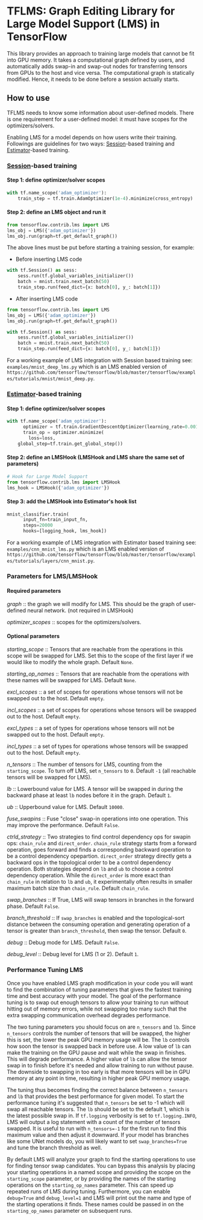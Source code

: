 # TFLMS: Graph Editing Library for Large Model Support (LMS) in TensorFlow

This library provides an approach to training large models that cannot be fit into GPU memory.
It takes a computational graph defined by users, and automatically adds swap-in and swap-out nodes for transferring tensors from GPUs to the host and vice versa.
The computational graph is statically modified. Hence, it needs to be done before a session actually starts.

## How to use
TFLMS needs to know some information about user-defined models.
There is one requirement for a user-defined model: it must have scopes for the optimizers/solvers.

Enabling LMS for a model depends on how users write their training. Followings are guidelines for two ways: [Session](https://www.tensorflow.org/programmers_guide/graphs)-based training and [Estimator](https://www.tensorflow.org/programmers_guide/estimators)-based training.

### [Session](https://www.tensorflow.org/programmers_guide/graphs)-based training
#### Step 1: define optimizer/solver scopes
```python
with tf.name_scope('adam_optimizer'):
	train_step = tf.train.AdamOptimizer(1e-4).minimize(cross_entropy)
```
#### Step 2: define an LMS object and run it
```python
from tensorflow.contrib.lms import LMS
lms_obj = LMS({'adam_optimizer'})
lms_obj.run(graph=tf.get_default_graph())
```
The above lines must be put before starting a training session, for example:
- Before inserting LMS code
```python
with tf.Session() as sess:
    sess.run(tf.global_variables_initializer())
	batch = mnist.train.next_batch(50)
	train_step.run(feed_dict={x: batch[0], y_: batch[1]})
```
- After inserting LMS code
```python
from tensorflow.contrib.lms import LMS
lms_obj = LMS({'adam_optimizer'})
lms_obj.run(graph=tf.get_default_graph())

with tf.Session() as sess:
    sess.run(tf.global_variables_initializer())
	batch = mnist.train.next_batch(50)
	train_step.run(feed_dict={x: batch[0], y_: batch[1]})
```
For a working example of LMS integration with Session based training see:
`examples/mnist_deep_lms.py`
which is an LMS enabled version of `https://github.com/tensorflow/tensorflow/blob/master/tensorflow/examples/tutorials/mnist/mnist_deep.py`.

### [Estimator](https://www.tensorflow.org/programmers_guide/estimators)-based training
#### Step 1: define optimizer/solver scopes
```python
with tf.name_scope('adam_optimizer'):
      optimizer = tf.train.GradientDescentOptimizer(learning_rate=0.001)
      train_op = optimizer.minimize(
        loss=loss,
	global_step=tf.train.get_global_step())
```
#### Step 2: define an LMSHook (LMSHook and LMS share the same set of parameters)
```python
# Hook for Large Model Support
from tensorflow.contrib.lms import LMSHook
lms_hook = LMSHook({'adam_optimizer'})
```
#### Step 3: add the LMSHook into Estimator's hook list
```python
mnist_classifier.train(
      input_fn=train_input_fn,
      steps=20000
      hooks=[logging_hook, lms_hook])
```

For a working example of LMS integration with Estimator based training see:
`examples/cnn_mnist_lms.py`
which is an LMS enabled version of `https://github.com/tensorflow/tensorflow/blob/master/tensorflow/examples/tutorials/layers/cnn_mnist.py`.

### Parameters for LMS/LMSHook
#### Required parameters
_graph_ :: the graph we will modify for LMS. This should be the graph of user-defined neural network. (not required in LMSHook)

_optimizer_scopes_ :: scopes for the optimizers/solvers.

#### Optional parameters
_starting_scope_ :: Tensors that are reachable from the operations in this scope will be swapped for LMS. Set this to the scope of the first layer if we would like to modify the whole graph. Default `None`.

_starting_op_names_ :: Tensors that are reachable from the operations with these names will be swapped for LMS. Default `None`.

_excl_scopes_ :: a set of scopes for operations whose tensors will not be swapped out to the host. Default `empty`.

_incl_scopes_ :: a set of scopes for operations whose tensors will be swapped out to the host. Default `empty`.

_excl_types_ :: a set of types for operations whose tensors will not be swapped out to the host. Default `empty`.

_incl_types_ :: a set of types for operations whose tensors will be swapped out to the host. Default `empty`.

_n_tensors_ :: The number of tensors for LMS, counting from the `starting_scope`. To turn off LMS, set `n_tensors` to `0`. Default `-1` (all reachable tensors will be swapped for LMS).

_lb_ :: Lowerbound value for LMS. A tensor will be swapped in during the backward phase at least `lb` nodes before it in the graph. Default `1`.

_ub_ :: Upperbound value for LMS. Default `10000`.

_fuse_swapins_ :: Fuse "close" swap-in operations into one operation. This may improve the performance. Default `False`.

_ctrld_strategy_ :: Two strategies to find control dependency ops for	swapin ops: `chain_rule` and `direct_order`. `chain_rule` strategy starts from a forward operation, goes forward and finds a corresponding backward operation to be a control dependency opepartion. `direct_order` strategy directly gets a backward ops in the topological order to be a control dependency operation. Both strategies depend on `lb` and `ub` to choose a control dependency operation. While the `direct_order` is more exact than `chain_rule` in relation to `lb` and `ub`, it experimentally often results in smaller maximum batch size than `chain_rule`. Default `chain_rule`.

_swap_branches_ :: If True, LMS will swap tensors in branches in the forward phase. Default `False`.

_branch_threshold_ :: If `swap_branches` is enabled and the topological-sort distance between the consuming operation and generating operation of a tensor is greater than `branch_threshold`, then swap the tensor. Default `0`.

_debug_ :: Debug mode for LMS. Default `False`.

_debug_level_ :: Debug level for LMS (1 or 2). Default `1`.


### Performance Tuning LMS

Once you have enabled LMS graph modification in your code you will want to find
the combination of tuning parameters that gives the fastest training time and
best accuracy with your model. The goal of the performance tuning is to swap
out enough tensors to allow your training to run without hitting out of memory
errors, while not swapping too many such that the extra swapping communication
overhead degrades performance.

The two tuning parameters you should focus on are `n_tensors` and `lb`.
Since `n_tensors` controls the number of tensors that will be swapped, the
higher this is set, the lower the peak GPU memory usage will be. The `lb`
controls how soon the tensor is swapped back in before use. A low value of `lb`
can make the training on the GPU pause and wait while the swap in finishes.
This will degrade performance. A higher value of `lb` can allow the tensor
swap in to finish before it's needed and allow training to run without pause.
The downside to swapping in too early is that more tensors will be in GPU
memory at any point in time, resulting in higher peak GPU memory usage.

The tuning thus becomes finding the correct balance between `n_tensors` and `lb`
that provides the best performance for given model.  To start the performance
tuning it's suggested that `n_tensors` be set to -1 which will swap all
reachable tensors. The `lb` should be set to the default 1, which is the latest
possible swap in. If `tf.logging` verbosity is set to `tf.logging.INFO`, LMS
will output a log statement with a count of the number of tensors swapped.
It is useful to run with `n_tensors=-1` for the first run to find this maximum
value and then adjust it downward. If your model has branches like some UNet
models do, you will likely want to set `swap_branches=True` and tune the branch
threshold as well.

By default LMS will analyze your graph to find the starting operations to use
for finding tensor swap candidates. You can bypass this analysis by placing your
starting operations in a named scope and providing the scope on the
`starting_scope` parameter, or by providing the names of the starting operations
on the `starting_op_names` parameter. This can speed up repeated runs of LMS
during tuning. Furthermore, you can enable `debug=True` and `debug_level=1`
and LMS will print out the name and type of the starting operations it
finds. These names could be passed in on the `starting_op_names` parameter on
subsequent runs.
